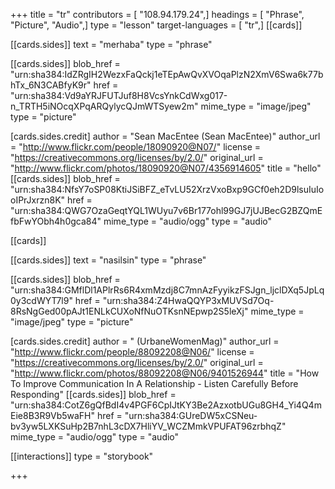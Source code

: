 +++
title = "tr"
contributors = [ "108.94.179.24",]
headings = [ "Phrase", "Picture", "Audio",]
type = "lesson"
target-languages = [ "tr",]
[[cards]]

[[cards.sides]]
text = "merhaba"
type = "phrase"

[[cards.sides]]
blob_href = "urn:sha384:IdZRgIH2WezxFaQckj1eTEpAwQvXVOqaPlzN2XmV6Swa6k77bhTx_6N3CABfyK9r"
href = "urn:sha384:Vd9aYRJFUTJuf8H8VcsYnkCdWxg017-n_TRTH5iNOcqXPqARQylycQJmWTSyew2m"
mime_type = "image/jpeg"
type = "picture"

[cards.sides.credit]
author = "Sean MacEntee (Sean MacEntee)"
author_url = "http://www.flickr.com/people/18090920@N07/"
license = "https://creativecommons.org/licenses/by/2.0/"
original_url = "http://www.flickr.com/photos/18090920@N07/4356914605"
title = "hello"
[[cards.sides]]
blob_href = "urn:sha384:NfsY7oSP08KtiJSiBFZ_eTvLU52XrzVxoBxp9GCf0eh2D9lsuIuIooIPrJxrzn8K"
href = "urn:sha384:QWG7OzaGeqtYQL1WUyu7v6Br177ohl99GJ7jUJBecG2BZQmEfbFwYObh4h0gca84"
mime_type = "audio/ogg"
type = "audio"

[[cards]]

[[cards.sides]]
text = "nasilsin"
type = "phrase"

[[cards.sides]]
blob_href = "urn:sha384:GMflDl1APlrRs6R4xmMzdj8C7mnAzFyyikzFSJgn_ljclDXq5JpLq0y3cdWYT7l9"
href = "urn:sha384:Z4HwaQQYP3xMUVSd7Oq-8RsNgGed00pAJt1ENLkCUXoNfNuOTKsnNEpwp2S5leXj"
mime_type = "image/jpeg"
type = "picture"

[cards.sides.credit]
author = " (UrbaneWomenMag)"
author_url = "http://www.flickr.com/people/88092208@N06/"
license = "https://creativecommons.org/licenses/by/2.0/"
original_url = "http://www.flickr.com/photos/88092208@N06/9401526944"
title = "How To Improve Communication In A Relationship - Listen Carefully Before Responding"
[[cards.sides]]
blob_href = "urn:sha384:CotZ6gQfBdI4v4PGF6CpIJtKY3Be2AzxotbUGu8GH4_Yi4Q4mEie8B3R9Vb5waFH"
href = "urn:sha384:GUreDW5xCSNeu-bv3yw5LXKSuHp2B7nhL3cDX7HliYV_WCZMmkVPUFAT96zrbhqZ"
mime_type = "audio/ogg"
type = "audio"

[[interactions]]
type = "storybook"

+++
